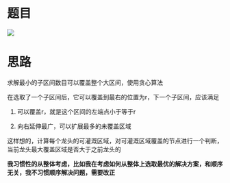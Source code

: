 # 题目

![](pics/230221-1326/img-2023-02-21-10-01-22.png)

# 思路

求解最小的子区间数目可以覆盖整个大区间，使用贪心算法

在选取了一个子区间后，它可以覆盖到最右的位置为r，下一个子区间，应该满足

1. 可以覆盖r，就是这个区间的左端点小于等于r

2. 向右延伸最广，可以扩展最多的未覆盖区域

这样想的，计算每个龙头的可灌溉区域，对可灌溉区域覆盖的节点进行一个判断，当前龙头最大覆盖区域是否大于之前龙头的

**我习惯性的从整体考虑，比如我在考虑如何从整体上选取最优的解决方案，和顺序无关，我不习惯顺序解决问题，需要改正**

